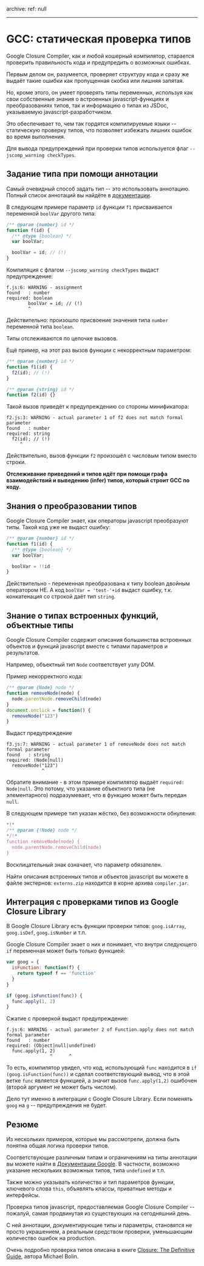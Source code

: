 archive:
  ref: null

---

# GCC: статическая проверка типов

Google Closure Compiler, как и любой кошерный компилятор, старается проверить правильность кода и предупредить о возможных ошибках.

Первым делом он, разумеется, проверяет структуру кода и сразу же выдаёт такие ошибки как пропущенная скобка или лишняя запятая.

Но, кроме этого, он умеет проверять типы переменных, используя как свои собственные знания о встроенных javascript-функциях и преобразованиях типов,
так и информацию о типах из JSDoc, указываемую javascript-разработчиком.

Это обеспечивает то, чем так гордятся компилируемые языки -- статическую проверку типов, что позволяет избежать лишних ошибок во время выполнения.

Для вывода предупреждений при проверки типов используется флаг `--jscomp_warning checkTypes`.

## Задание типа при помощи аннотации

Самый очевидный способ задать тип -- это использовать аннотацию. Полный список аннотаций вы найдёте в <a href="https://github.com/google/closure-compiler/wiki/Annotating-JavaScript-for-the-Closure-Compiler">документации</a>.

В следующем примере параметр <code>id</code> функции <code>f1</code> присваивается переменной <code>boolVar</code> другого типа:

```js
/** @param {number} id */
function f(id) {
  /** @type {boolean} */
  var boolVar;

  boolVar = id; // (!)
}
```

Компиляция с флагом `--jscomp_warning checkTypes` выдаст предупреждение:

```
f.js:6: WARNING - assignment
found   : number
required: boolean
        boolVar = id; // (!)
        ^
```

Действительно: произошло присвоение значения типа <code>number</code> переменной типа <code>boolean</code>.

Типы отслеживаются по цепочке вызовов.

Ещё пример, на этот раз вызов функции с некорректным параметром:

```js
/** @param {number} id */
function f1(id) {
  f2(id); // (!)
}

/** @param {string} id */
function f2(id) {}
```

Такой вызов приведёт к предупреждению со стороны минификатора:

```
f2.js:3: WARNING - actual parameter 1 of f2 does not match formal parameter
found   : number
required: string
  f2(id); // (!)
     ^
```

Действительно, вызов функции <code>f2</code> произошёл с числовым типом вместо строки.

**Отслеживание приведений и типов идёт при помощи графа взаимодействий и выведению (infer) типов, который строит GCC по коду.**

## Знания о преобразовании типов

Google Closure Compiler знает, как операторы javascript преобразуют типы. Такой код уже не выдаст ошибку:

```js
/** @param {number} id */
function f1(id) {
  /** @type {boolean} */
  var boolVar;

  boolVar = !!id
}
```

Действительно - переменная преобразована к типу boolean двойным оператором НЕ.
А код <code>boolVar = 'test-'+id</code> выдаст ошибку, т.к. конкатенация со строкой даёт тип <code>string</code>.

## Знание о типах встроенных функций, объектные типы

Google Closure Compiler содержит описания большинства встроенных объектов и функций javascript вместе с типами параметров и результатов.

Например, объектный тип <code>Node</code> соответствует узлу DOM.

Пример некорректного кода:

```js
/** @param {Node} node */
function removeNode(node) {
  node.parentNode.removeChild(node)
}
document.onclick = function() {
  removeNode("123")
}
```

Выдаст предупреждение

```
f3.js:7: WARNING - actual parameter 1 of removeNode does not match formal parameter
found   : string
required: (Node|null)
  removeNode("123")
             ^
```

Обратите внимание - в этом примере компилятор выдаёт <code>required: Node|null</code>. Это потому, что указание объектного типа (не элементарного) подразумевает, что в функцию может быть передан <code>null</code>.

В следующем примере тип указан жёстко, без возможности обнуления:

```js
*!*
/** @param {!Node} node */
*/!*
function removeNode(node) {
  node.parentNode.removeChild(node)
}
```

Восклицательный знак означает, что параметр обязателен.

Найти описания встроенных типов и объектов javascript вы можете в файле экстернов: <code>externs.zip</code> находится в корне архива <code>compiler.jar</code>.

## Интеграция с проверками типов из Google Closure Library

В Google Closure Library есть функции проверки типов: <code>goog.isArray</code>, <code>goog.isDef</code>, <code>goog.isNumber</code> и т.п.

Google Closure Compiler знает о них и понимает, что внутри следующего <code>if</code> переменная может быть только функцией:

```js
var goog = {
  isFunction: function(f) {
    return typeof f == 'function'
  }
}

if (goog.isFunction(func)) {
  func.apply(1, 2)
}
```

Сжатие с проверкой выдаст предупреждение:

```
f.js:6: WARNING - actual parameter 2 of Function.apply does not match formal parameter
found   : number
required: (Object|null|undefined)
  func.apply(1, 2)
                ^      ^
```

То есть, компилятор увидел, что код, использующий <code>func</code> находится в `if (goog.isFunction(func))` и сделал соответствующий вывод, что в этой ветке `func` является функцией, а значит вызов `func.apply(1,2)` ошибочен (второй аргумент не может быть числом).

Дело тут именно в интеграции с Google Closure Library. Если поменять `goog` на `g` -- предупреждения не будет.

## Резюме

Из нескольких примеров, которые мы рассмотрели, должна быть понятна общая логика проверки типов.

Соответствующие различным типам и ограничениям на типы аннотации вы можете найти в <a href="http://code.google.com/intl/ru/closure/compiler/docs/js-for-compiler.html">Документации Google</a>. В частности, возможно указание нескольких возможных типов, типа <code>undefined</code> и т.п.

Также можно указывать количество и тип параметров функции, ключевого слова <code>this</code>, объявлять классы, приватные методы и интерфейсы.

Проверка типов javascript, предоставляемая Google Closure Compiler -- пожалуй, самая продвинутая из существующих на сегодняшний день.

С ней аннотации, документирующие типы и параметры, становятся не просто украшением, а реальным средством проверки, уменьшающим количество ошибок на production.

Очень подробно проверка типов описана в книге [Closure: The Definitive Guide](http://www.ozon.ru/context/detail/id/6089988/), автора Michael Bolin.
